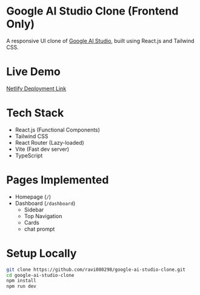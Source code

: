 # Google AI Studio Clone (Frontend Only)

A responsive UI clone of [Google AI Studio](https://aistudio.google.com), built using React.js and Tailwind CSS.

# Live Demo

[Netlify Deployment Link](https://your-netlify-url.netlify.app)

# Tech Stack

- React.js (Functional Components)
- Tailwind CSS
- React Router (Lazy-loaded)
- Vite (Fast dev server)
- TypeScript

# Pages Implemented

- Homepage (`/`)
- Dashboard (`/dashboard`)
  - Sidebar
  - Top Navigation
  - Cards
  - chat prompt

# Setup Locally

```bash
git clone https://github.com/ravi080298/google-ai-studio-clone.git
cd google-ai-studio-clone
npm install
npm run dev
```
